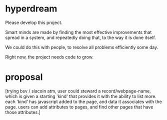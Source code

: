 # hyperdream

Please develop this project.

Smart minds are made by finding the most effective improvements that spread in a system, and repeatedly doing that, to the way
it is done itself.

We could do this with people, to resolve all problems efficiently some day.

Right now, the project needs code to grow.

# proposal

[trying bsv / siacoin atm, user could steward a record/webpage-name, which is given a starting 'kind' that provides it with the
 ability to list more.  each 'kind' has javascript added to the page, and data it associates with the page.
 users can add attributes to pages, and find other pages that have those attributes.]
